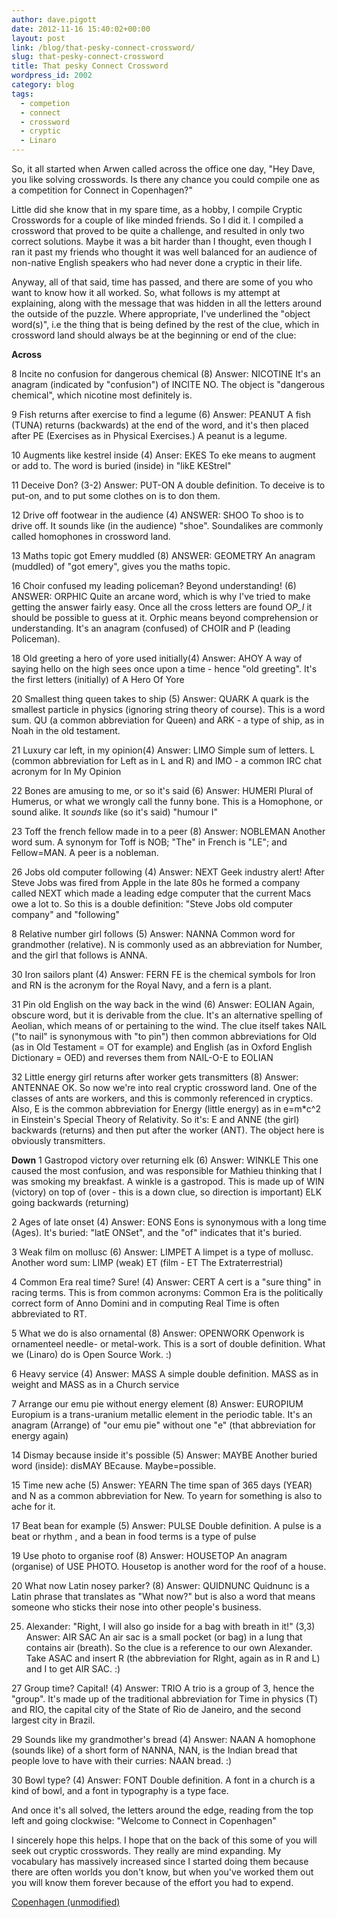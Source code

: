 ```yaml
---
author: dave.pigott
date: 2012-11-16 15:40:02+00:00
layout: post
link: /blog/that-pesky-connect-crossword/
slug: that-pesky-connect-crossword
title: That pesky Connect Crossword
wordpress_id: 2002
category: blog
tags:
  - competion
  - connect
  - crossword
  - cryptic
  - Linaro
---
```


So, it all started when Arwen called across the office one day, "Hey Dave, you like solving crosswords. Is there any chance you could compile one as a competition for Connect in Copenhagen?"

Little did she know that in my spare time, as a hobby, I compile Cryptic Crosswords for a couple of like minded friends. So I did it. I compiled a crossword that proved to be quite a challenge, and resulted in only two correct solutions. Maybe it was a bit harder than I thought, even though I ran it past my friends who thought it was well balanced for an audience of non-native English speakers who had never done a cryptic in their life.

Anyway, all of that said, time has passed, and there are some of you who want to know how it all worked. So, what follows is my attempt at explaining, along with the message that was hidden in all the letters around the outside of the puzzle. Where appropriate, I've underlined the "object word(s)", i.e the thing that is being defined by the rest of the clue, which in crossword land should always be at the beginning or end of the clue:

**Across**

8 Incite no confusion for dangerous chemical (8)
Answer: NICOTINE
It's an anagram (indicated by "confusion") of INCITE NO. The object is "dangerous chemical", which nicotine most definitely is.

9 Fish returns after exercise to find a legume (6)
Answer: PEANUT
A fish (TUNA) returns (backwards) at the end of the word, and it's then placed after PE (Exercises as in Physical Exercises.) A peanut is a legume.

10 Augments like kestrel inside (4)
Anser: EKES
To eke means to augment or add to. The word is buried (inside) in "likE KEStrel"

11 Deceive Don? (3-2)
Answer: PUT-ON
A double definition. To deceive is to put-on, and to put some clothes on is to don them.

12 Drive off footwear in the audience (4)
ANSWER: SHOO
To shoo is to drive off. It sounds like (in the audience) "shoe". Soundalikes are commonly called homophones in crossword land.

13 Maths topic got Emery muddled (8)
ANSWER: GEOMETRY
An anagram (muddled) of "got emery", gives you the maths topic.

16 Choir confused my leading policeman? Beyond understanding! (6)
ANSWER: ORPHIC
Quite an arcane word, which is why I've tried to make getting the answer fairly easy. Once all the cross letters are found O*P_I* it should be possible to guess at it. Orphic means beyond comprehension or understanding. It's an anagram (confused) of CHOIR and P (leading Policeman).

18 Old greeting a hero of yore used initially(4)
Answer: AHOY
A way of saying hello on the high sees once upon a time - hence "old greeting". It's the first letters (initially) of A Hero Of Yore

20 Smallest thing queen takes to ship (5)
Answer: QUARK
A quark is the smallest particle in physics (ignoring string theory of course). This is a word sum. QU (a common abbreviation for Queen) and ARK - a type of ship, as in Noah in the old testament.

21 Luxury car left, in my opinion(4)
Answer: LIMO
Simple sum of letters. L (common abbreviation for Left as in L and R) and IMO - a common IRC chat acronym for In My Opinion

22 Bones are amusing to me, or so it's said (6)
Answer: HUMERI
Plural of Humerus, or what we wrongly call the funny bone. This is a Homophone, or sound alike. It _sounds_ like (so it's said) "humour I"

23 Toff the french fellow made in to a peer (8)
Answer: NOBLEMAN
Another word sum. A synonym for Toff is NOB; "The" in French is "LE"; and Fellow=MAN. A peer is a nobleman.

26 Jobs old computer following (4)
Answer: NEXT
Geek industry alert! After Steve Jobs was fired from Apple in the late 80s he formed a company called NEXT which made a leading edge computer that the current Macs owe a lot to. So this is a double definition: "Steve Jobs old computer company" and "following"

8 Relative number girl follows (5)
Answer: NANNA
Common word for grandmother (relative). N is commonly used as an abbreviation for Number, and the girl that follows is ANNA.

30 Iron sailors plant (4)
Answer: FERN
FE is the chemical symbols for Iron and RN is the acronym for the Royal Navy, and a fern is a plant.

31 Pin old English on the way back in the wind (6)
Answer: EOLIAN
Again, obscure word, but it is derivable from the clue. It's an alternative spelling of Aeolian, which means of or pertaining to the wind. The clue itself takes NAIL ("to nail" is synonymous with "to pin") then common abbreviations for Old (as in Old Testament = OT for example) and English (as in Oxford English Dictionary = OED) and reverses them from NAIL-O-E to EOLIAN

32 Little energy girl returns after worker gets transmitters (8)
Answer: ANTENNAE
OK. So now we're into real cryptic crossword land. One of the classes of ants are workers, and this is commonly referenced in cryptics. Also, E is the common abbreviation for Energy (little energy) as in e=m\*c^2 in Einstein's Special Theory of Relativity. So it's: E and ANNE (the girl) backwards (returns) and then put after the worker (ANT). The object here is obviously transmitters.

**Down**
1 Gastropod victory over returning elk (6)
Answer: WINKLE
This one caused the most confusion, and was responsible for Mathieu thinking that I was smoking my breakfast. A winkle is a gastropod. This is made up of WIN (victory) on top of (over - this is a down clue, so direction is important) ELK going backwards (returning)

2 Ages of late onset (4)
Answer: EONS
Eons is synonymous with a long time (Ages). It's buried: "latE ONSet", and the "of" indicates that it's buried.

3 Weak film on mollusc (6)
Answer: LIMPET
A limpet is a type of mollusc. Another word sum: LIMP (weak) ET (film - ET The Extraterrestrial)

4 Common Era real time? Sure! (4)
Answer: CERT
A cert is a "sure thing" in racing terms. This is from common acronyms: Common Era is the politically correct form of Anno Domini and in computing Real Time is often abbreviated to RT.

5 What we do is also ornamental (8)
Answer: OPENWORK
Openwork is ornamenteel needle- or metal-work. This is a sort of double definition. What we (Linaro) do is Open Source Work. :)

6 Heavy service (4)
Answer: MASS
A simple double definition. MASS as in weight and MASS as in a Church service

7 Arrange our emu pie without energy element (8)
Answer: EUROPIUM
Europium is a trans-uranium metallic element in the periodic table. It's an anagram (Arrange) of "our emu pie" without one "e" (that abbreviation for energy again)

14 Dismay because inside it's possible (5)
Answer: MAYBE
Another buried word (inside): disMAY BEcause. Maybe=possible.

15 Time new ache (5)
Answer: YEARN
The time span of 365 days (YEAR) and N as a common abbreviation for New. To yearn for something is also to ache for it.

17 Beat bean for example (5)
Answer: PULSE
Double definition. A pulse is a beat or rhythm , and a bean in food terms is a type of pulse

19 Use photo to organise roof (8)
Answer: HOUSETOP
An anagram (organise) of USE PHOTO. Housetop is another word for the roof of a house.

20 What now Latin nosey parker? (8)
Answer: QUIDNUNC
Quidnunc is a Latin phrase that translates as "What now?" but is also a word that means someone who sticks their nose into other people's business.

25. Alexander: "Right, I will also go inside for a bag with breath in it!" (3,3)
    Answer: AIR SAC
    An air sac is a small pocket (or bag) in a lung that contains air (breath). So the clue is a reference to our own Alexander. Take ASAC and insert R (the abbreviation for RIght, again as in R and L) and I to get AIR SAC. :)

27 Group time? Capital! (4)
Answer: TRIO
A trio is a group of 3, hence the "group". It's made up of the traditional abbreviation for Time in physics (T) and RIO, the capital city of the State of Rio de Janeiro, and the second largest city in Brazil.

29 Sounds like my grandmother's bread (4)
Answer: NAAN
A homophone (sounds like) of a short form of NANNA, NAN, is the Indian bread that people love to have with their curries: NAAN bread. :)

30 Bowl type? (4)
Answer: FONT
Double definition. A font in a church is a kind of bowl, and a font in typography is a type face.

And once it's all solved, the letters around the edge, reading from the top left and going clockwise:
"Welcome to Connect in Copenhagen"

I sincerely hope this helps. I hope that on the back of this some of you will seek out cryptic crosswords. They really are mind expanding. My vocabulary has massively increased since I started doing them because there are often worlds you don't know, but when you've worked them out you will know them forever because of the effort you had to expend.

[Copenhagen (unmodified)](/assets/downloads/Copenhagen-unmodified.pdf)
